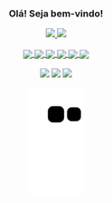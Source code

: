 <div align="center"> 
<h3>Olá! Seja bem-vindo!</h3>
</div>

<div align="center">
  <a href="https://github.com/rogeriobgregorio">
  <img height="192em" src="https://github-readme-stats.vercel.app/api?username=rogeriobgregorio&show_icons=true&theme=tokyonight&include_all_commits=true&count_private=true"/>
  <img height="192em" src="https://github-readme-stats.vercel.app/api/top-langs/?username=rogeriobgregorio&layout=compact&langs_count=7&theme=tokyonight"/>
</div>
  
<div align="center"><br>
  <img align="center" src="https://img.shields.io/badge/Java-%238D6748.svg?style=flat&logo=gitea&logoColor=white">
  <img align="center" src="https://img.shields.io/badge/Spring-%236DB33F.svg?style=flat&logo=spring&logoColor=white">
  <img align="center" src="https://img.shields.io/badge/SQL%20Sever-%23007ACC?style=flat&logo=microsoft%20sql%20server&logoColor=white">
  <img align="center" src="https://img.shields.io/badge/HTML5-%23E34F26.svg?style=flat&logo=html5&logoColor=white">
  <img align="center" src="https://img.shields.io/badge/CSS3-%231572B6.svg?style=flat&logo=css3&logoColor=white">
  <img align="center" src="https://img.shields.io/badge/Javascript-%23323330.svg?style=flat&logo=javascript&logoColor=%23F7DF1E">
  
  <!--
  <img align="center" alt="Rafa-HTML" height="30" width="40" src="https://raw.githubusercontent.com/devicons/devicon/master/icons/bootstrap/bootstrap-original.svg">
  <img align="center" alt="Rafa-CSS" height="30" width="40" src="https://raw.githubusercontent.com/devicons/devicon/master/icons/react/react-original.svg">
  -->
</div>

<div align="center"><br>
  <a href="https://facebook.com/rogeriogregorio93">
  <img src="https://img.shields.io/badge/Facebook-%231877F2.svg?logo=Facebook&logoColor=white" target="_blank"></a>

  <a href="https://instagram.com/rogeriogregorio_">
  <img src="https://img.shields.io/badge/Instagram-%23E4405F.svg?logo=Instagram&logoColor=white" target="_blank"></a>

  <a href="https://linkedin.com/in/rogeriogregorio">
  <img src="https://img.shields.io/badge/LinkedIn-%230077B5.svg?logo=linkedin&logoColor=white" target="_blank"></a>

  ![snake gif](https://github.com/rogeriobgregorio/rogeriobgregorio/blob/output/github-contribution-grid-snake.svg)
</div>
